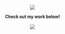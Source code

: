 <p align="center">
  <a href="https://github.com/gitsava">
    <img src="https://github-readme-stats.vercel.app/api?username=gitsava&title_color=222&text_color=777">
  </a>
</p>

<p align="center">
  <strong>Check out my work below!</strong>
  <br><br>
  <a href="https://badges.pufler.dev">
    <img src="https://badges.pufler.dev/commits/daily/gitsava">
  </a>
</p>
